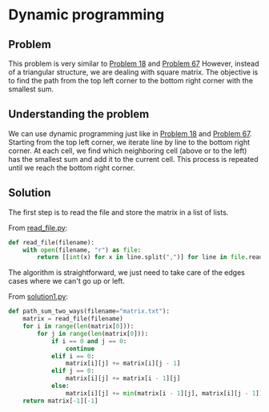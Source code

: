# Dynamic programming

## Problem

This problem is very similar to [Problem 18](../problem_0018/problem.md) and [Problem 67](../problem_0067/problem.md)
However, instead of a triangular structure, we are dealing with square matrix.
The objective is to find the path from the top left corner to the bottom right corner with the smallest sum.

## Understanding the problem

We can use dynamic programming just like in [Problem 18](../problem_0018/problem.md) and [Problem 67](../problem_0067/problem.md).
Starting from the top left corner, we iterate line by line to the bottom right corner.
At each cell, we find which neighboring cell (above or to the left) has the smallest sum and add it to the current cell.
This process is repeated until we reach the bottom right corner.


## Solution

The first step is to read the file and store the matrix in a list of lists.

From [read_file.py](https://github.com/TurtleSmoke/Project-Euler/blob/main/problems/problem_0081/read_file.py):

```python
def read_file(filename):
    with open(filename, "r") as file:
        return [[int(x) for x in line.split(",")] for line in file.read().splitlines()]
```

The algorithm is straightforward, we just need to take care of the edges cases where we can't go up or left.

From [solution1.py](https://github.com/TurtleSmoke/Project-Euler/blob/main/problems/problem_0081/solution1.py):

```python
def path_sum_two_ways(filename="matrix.txt"):
    matrix = read_file(filename)
    for i in range(len(matrix[0])):
        for j in range(len(matrix[0])):
            if i == 0 and j == 0:
                continue
            elif i == 0:
                matrix[i][j] += matrix[i][j - 1]
            elif j == 0:
                matrix[i][j] += matrix[i - 1][j]
            else:
                matrix[i][j] += min(matrix[i - 1][j], matrix[i][j - 1])
    return matrix[-1][-1]
```
